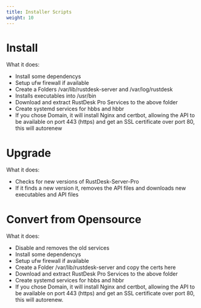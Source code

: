 ```yaml
---
title: Installer Scripts
weight: 10
---
```


# Install

What it does:

- Install some dependencys
- Setup ufw firewall if available
- Create a Folders /var/lib/rustdesk-server and /var/log/rustdesk
- Installs executables into /usr/bin
- Download and extract RustDesk Pro Services to the above folder
- Create systemd services for hbbs and hbbr
- If you chose Domain, it will install Nginx and certbot, allowing the API to be available on port 443 (https) and get an SSL certificate over port 80, this will autorenew

# Upgrade

What it does:

- Checks for new versions of RustDesk-Server-Pro
- If it finds a new version it, removes the API files and downloads new executables and API files

# Convert from Opensource

What it does: 

- Disable and removes the old services
- Install some dependencys
- Setup ufw firewall if available
- Create a Folder /var/lib/rustdesk-server and copy the certs here
- Download and extract RustDesk Pro Services to the above folder
- Create systemd services for hbbs and hbbr
- If you chose Domain, it will install Nginx and certbot, allowing the API to be available on port 443 (https) and get an SSL certificate over port 80, this will autorenew.
